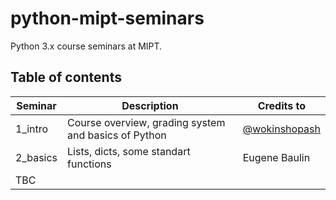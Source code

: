 # python-mipt-seminars
Python 3.x course seminars at MIPT.

## Table of contents


Seminar | Description | Credits to
--- | --- | ---
1_intro | Course overview, grading system and basics of Python | [@wokinshopash](https://github.com/wokinshopash)
2_basics | Lists, dicts, some standart functions | Eugene Baulin
TBC | |
